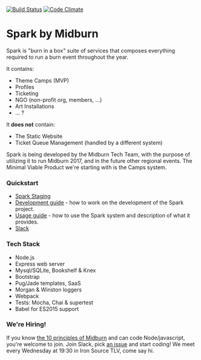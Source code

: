 [![Build Status](https://travis-ci.org/Midburn/Spark.svg?branch=master)](https://travis-ci.org/Midburn/Spark)
[![Code Climate](https://codeclimate.com/github/Midburn/Spark/badges/gpa.svg)](https://codeclimate.com/github/Midburn/Spark)

# Spark by Midburn

Spark is "burn in a box" suite of services that composes everything required to run a burn event throughout the year.

It contains:
- Theme Camps (MVP)
- Profiles
- Ticketing
- NGO (non-profit org, members, ...)
- Art Installations
- ... ?

It **does not** contain:
- The Static Website
- Ticket Queue Management (handled by a different system)

Spark is being developed by the Midburn Tech Team, with the purpose of utilizing it to run Midburn 2017, and in the future other regional events. The Minimal Viable Product we're starting with is the Camps system.

### Quickstart

- [Spark Staging](http://sparkstaging.midburn.org/)
- [Development guide](/docs/development/README.md) - how to work on the development of the Spark project.
- [Usage guide](/docs/usage/README.md) - how to use the Spark system and description of what it provides.
- [Slack](https://www.hamsterpad.com/chat/midburnos)

### Tech Stack
- Node.js
- Express web server
- Mysql/SQLite, Bookshelf & Knex
- Bootstrap
- Pug/Jade templates, SaaS
- Morgan & Winston loggers
- Webpack
- Tests: Mocha, Chai & supertest
- Babel for ES2015 support

### We're Hiring!
If you know [the 10 principles of Midburn](http://midburn.org/en-ten-principles/) and can code Node/javascript, you're welcome to join. Join Slack, pick [an issue](https://github.com/Midburn/Spark/issues) and start coding!
We meet every Wednesday at 19:30 in Iron Source TLV, come say hi.
